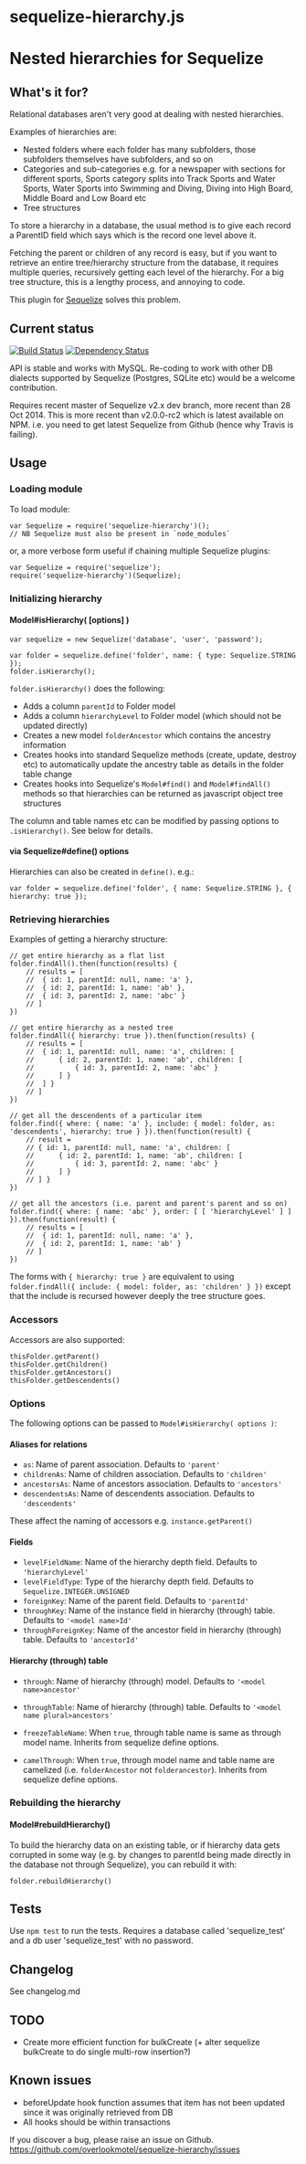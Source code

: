 # sequelize-hierarchy.js

# Nested hierarchies for Sequelize

## What's it for?

Relational databases aren't very good at dealing with nested hierarchies.

Examples of hierarchies are:

* Nested folders where each folder has many subfolders, those subfolders themselves have subfolders, and so on
* Categories and sub-categories e.g. for a newspaper with sections for different sports, Sports category splits into Track Sports and Water Sports, Water Sports into Swimming and Diving, Diving into High Board, Middle Board and Low Board etc
* Tree structures

To store a hierarchy in a database, the usual method is to give each record a ParentID field which says which is the record one level above it.

Fetching the parent or children of any record is easy, but if you want to retrieve an entire tree/hierarchy structure from the database, it requires multiple queries, recursively getting each level of the hierarchy. For a big tree structure, this is a lengthy process, and annoying to code.

This plugin for [Sequelize](http://sequelizejs.com/) solves this problem.

## Current status

[![Build Status](https://secure.travis-ci.org/overlookmotel/sequelize-hierarchy.png)](http://travis-ci.org/overlookmotel/sequelize-hierarchy)
[![Dependency Status](https://david-dm.org/overlookmotel/sequelize-hierarchy.png)](https://david-dm.org/overlookmotel/sequelize-hierarchy)

API is stable and works with MySQL.
Re-coding to work with other DB dialects supported by Sequelize (Postgres, SQLite etc) would be a welcome contribution.

Requires recent master of Sequelize v2.x dev branch, more recent than 28 Oct 2014. This is more recent than v2.0.0-rc2 which is latest available on NPM. i.e. you need to get latest Sequelize from Github (hence why Travis is failing).

## Usage

### Loading module

To load module:

	var Sequelize = require('sequelize-hierarchy')();
	// NB Sequelize must also be present in `node_modules`

or, a more verbose form useful if chaining multiple Sequelize plugins:

	var Sequelize = require('sequelize');
	require('sequelize-hierarchy')(Sequelize);

### Initializing hierarchy
#### Model#isHierarchy( [options] )

	var sequelize = new Sequelize('database', 'user', 'password');
	
	var folder = sequelize.define('folder', name: { type: Sequelize.STRING });
	folder.isHierarchy();

`folder.isHierarchy()` does the following:

* Adds a column `parentId` to Folder model
* Adds a column `hierarchyLevel` to Folder model (which should not be updated directly)
* Creates a new model `folderAncestor` which contains the ancestry information
* Creates hooks into standard Sequelize methods (create, update, destroy etc) to automatically update the ancestry table as details in the folder table change
* Creates hooks into Sequelize's `Model#find()` and `Model#findAll()` methods so that hierarchies can be returned as javascript object tree structures

The column and table names etc can be modified by passing options to `.isHierarchy()`. See below for details.

#### via Sequelize#define() options

Hierarchies can also be created in `define()`. e.g.:

	var folder = sequelize.define('folder', { name: Sequelize.STRING }, { hierarchy: true });

### Retrieving hierarchies

Examples of getting a hierarchy structure:

	// get entire hierarchy as a flat list
	folder.findAll().then(function(results) {
		// results = [
		//	{ id: 1, parentId: null, name: 'a' },
		//	{ id: 2, parentId: 1, name: 'ab' },
		//	{ id: 3, parentId: 2, name: 'abc' }
		// ]
	})

	// get entire hierarchy as a nested tree
	folder.findAll({ hierarchy: true }).then(function(results) {
		// results = [
		//	{ id: 1, parentId: null, name: 'a', children: [
		//		{ id: 2, parentId: 1, name: 'ab', children: [
		//			{ id: 3, parentId: 2, name: 'abc' }
		//		] }
		//	] }
		// ]
	})
	
	// get all the descendents of a particular item
	folder.find({ where: { name: 'a' }, include: { model: folder, as: 'descendents', hierarchy: true } }).then(function(result) {
		// result =
		// { id: 1, parentId: null, name: 'a', children: [
		//		{ id: 2, parentId: 1, name: 'ab', children: [
		//			{ id: 3, parentId: 2, name: 'abc' }
		//		] }
		// ] }
	})
	
	// get all the ancestors (i.e. parent and parent's parent and so on)
	folder.find({ where: { name: 'abc' }, order: [ [ 'hierarchyLevel' ] ] }).then(function(result) {
		// results = [
		//	{ id: 1, parentId: null, name: 'a' },
		//	{ id: 2, parentId: 1, name: 'ab' }
		// ]
	})

The forms with `{ hierarchy: true }` are equivalent to using `folder.findAll({ include: { model: folder, as: 'children' } })` except that the include is recursed however deeply the tree structure goes.

### Accessors

Accessors are also supported:

	thisFolder.getParent()
	thisFolder.getChildren()
	thisFolder.getAncestors()
	thisFolder.getDescendents()

### Options

The following options can be passed to `Model#isHierarchy( options )`:

#### Aliases for relations

* `as`: Name of parent association. Defaults to `'parent'`
* `childrenAs`: Name of children association. Defaults to `'children'`
* `ancestorsAs`: Name of ancestors association. Defaults to `'ancestors'`
* `descendentsAs`: Name of descendents association. Defaults to `'descendents'`

These affect the naming of accessors e.g. `instance.getParent()`

#### Fields

* `levelFieldName`: Name of the hierarchy depth field. Defaults to `'hierarchyLevel'`
* `levelFieldType`: Type of the hierarchy depth field. Defaults to `Sequelize.INTEGER.UNSIGNED`
* `foreignKey`: Name of the parent field. Defaults to `'parentId'`
* `throughKey`: Name of the instance field in hierarchy (through) table. Defaults to `'<model name>Id'`
* `throughForeignKey`: Name of the ancestor field in hierarchy (through) table. Defaults to `'ancestorId'`

#### Hierarchy (through) table

* `through`: Name of hierarchy (through) model. Defaults to `'<model name>ancestor'`
* `throughTable`: Name of hierarchy (through) table. Defaults to `'<model name plural>ancestors'`

* `freezeTableName`: When `true`, through table name is same as through model name. Inherits from sequelize define options.
* `camelThrough`: When `true`, through model name and table name are camelized (i.e. `folderAncestor` not `folderancestor`). Inherits from sequelize define options.

### Rebuilding the hierarchy
#### Model#rebuildHierarchy()

To build the hierarchy data on an existing table, or if hierarchy data gets corrupted in some way (e.g. by changes to parentId being made directly in the database not through Sequelize), you can rebuild it with:

	folder.rebuildHierarchy()

## Tests

Use `npm test` to run the tests.
Requires a database called 'sequelize_test' and a db user 'sequelize_test' with no password.

## Changelog

See changelog.md

## TODO

* Create more efficient function for bulkCreate (+ alter sequelize bulkCreate to do single multi-row insertion?)

## Known issues

* beforeUpdate hook function assumes that item has not been updated since it was originally retrieved from DB
* All hooks should be within transactions

If you discover a bug, please raise an issue on Github. https://github.com/overlookmotel/sequelize-hierarchy/issues
